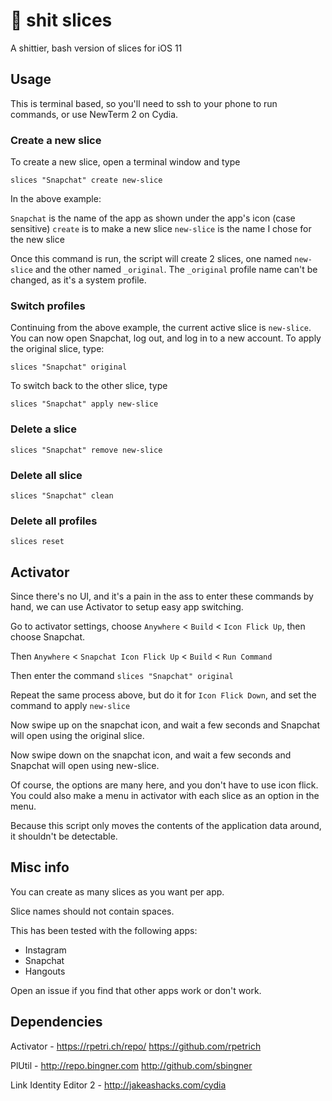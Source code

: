 # 💩 shit slices

A shittier, bash version of slices for iOS 11

## Usage

This is terminal based, so you'll need to ssh to your phone to run commands, or use NewTerm 2 on Cydia.

### Create a new slice

To create a new slice, open a terminal window and type

```
slices "Snapchat" create new-slice
```

In the above example:

`Snapchat` is the name of the app as shown under the app's icon (case sensitive)
`create` is to make a new slice
`new-slice` is the name I chose for the new slice

Once this command is run, the script will create 2 slices, one named `new-slice` and the other named `_original`. The `_original` profile name can't be changed, as it's a system profile. 

### Switch profiles

Continuing from the above example, the current active slice is `new-slice`. You can now open Snapchat, log out, and log in to a new account. To apply the original slice, type:

```
slices "Snapchat" original
```

To switch back to the other slice, type

```
slices "Snapchat" apply new-slice
```

### Delete a slice

```
slices "Snapchat" remove new-slice
```

### Delete all slice

```
slices "Snapchat" clean
```

### Delete all profiles

```
slices reset
```

## Activator

Since there's no UI, and it's a pain in the ass to enter these commands by hand, we can use Activator to setup easy app switching.

Go to activator settings, choose `Anywhere` < `Build` < `Icon Flick Up`, then choose Snapchat.

Then `Anywhere` < `Snapchat Icon Flick Up` < `Build` < `Run Command`

Then enter the command `slices "Snapchat" original`

Repeat the same process above, but do it for `Icon Flick Down`, and set the command to apply `new-slice`

Now swipe up on the snapchat icon, and wait a few seconds and Snapchat will open using the original slice.

Now swipe down on the snapchat icon, and wait a few seconds and Snapchat will open using new-slice.

Of course, the options are many here, and you don't have to use icon flick. You could also make a menu in activator with each slice as an option in the menu.

Because this script only moves the contents of the application data around, it shouldn't be detectable.

## Misc info

You can create as many slices as you want per app.

Slice names should not contain spaces.

This has been tested with the following apps:

 - Instagram  
 - Snapchat
 - Hangouts

Open an issue if you find that other apps work or don't work.

## Dependencies

Activator - https://rpetri.ch/repo/ https://github.com/rpetrich

PlUtil - http://repo.bingner.com http://github.com/sbingner

Link Identity Editor 2 - http://jakeashacks.com/cydia

